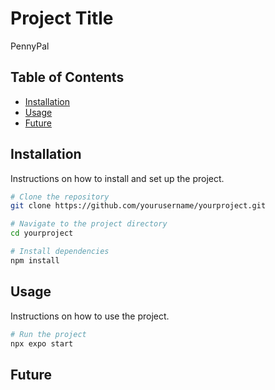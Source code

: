 # Project Title
PennyPal

## Table of Contents

- [Installation](#installation)
- [Usage](#usage)
- [Future](#future)
## Installation

Instructions on how to install and set up the project.

```bash
# Clone the repository
git clone https://github.com/yourusername/yourproject.git

# Navigate to the project directory
cd yourproject

# Install dependencies
npm install
```

## Usage

Instructions on how to use the project.

```bash
# Run the project
npx expo start
```


## Future

